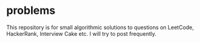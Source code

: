 # problems
This repository is for small algorithmic solutions to questions on LeetCode, HackerRank, Interview Cake etc. I will try to post frequently.
